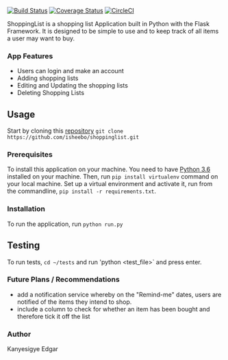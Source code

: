 [![Build Status](https://travis-ci.org/isheebo/ShoppingList.svg?branch=master)](https://travis-ci.org/isheebo/ShoppingList)
[![Coverage Status](https://coveralls.io/repos/github/isheebo/ShoppingList/badge.svg?branch=master)](https://coveralls.io/github/isheebo/ShoppingList?branch=master)
[![CircleCI](https://circleci.com/gh/isheebo/ShoppingList.svg?style=svg)](https://circleci.com/gh/isheebo/ShoppingList)


ShoppingList is a shopping list Application built in Python with the Flask Framework. It is designed to be simple to use and to keep track of all items a user may want to buy.
### App Features
* Users can login and make an account
* Adding shopping lists
* Editing and Updating the shopping lists
* Deleting Shopping Lists

## Usage
Start by cloning this [repository](https://github.com/isheebo/ShoppingList.git)
`git clone https://github.com/isheebo/shoppinglist.git`
### Prerequisites
To install this application on your machine. You need to have [Python 3.6](www.python.org) installed on your machine. Then, run
`pip install virtualenv` command on your local machine.
Set up a virtual environment and activate it, run from the commandline, `pip install -r requirements.txt`.

### Installation
To run the application, run `python run.py`

## Testing
To run tests, `cd ~/tests` and run 'python  <test_file>` and press enter.
### Future Plans / Recommendations
* add a notification service whereby on the "Remind-me" dates, users are notified of the items they intend to shop.
* include a column to check for whether an item has been bought and therefore tick it off the list

### Author
Kanyesigye Edgar
